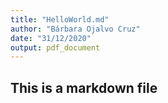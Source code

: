 ```yaml
---
title: "HelloWorld.md"
author: "Bárbara Ojalvo Cruz"
date: "31/12/2020"
output: pdf_document
---
```


## This is a markdown file
